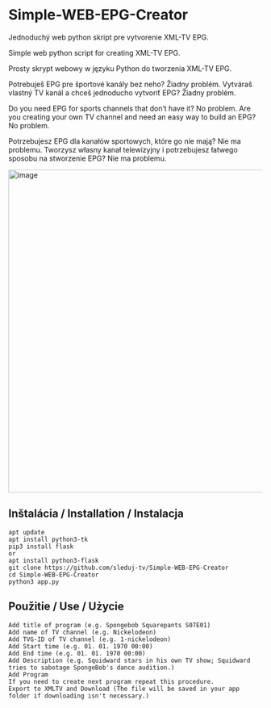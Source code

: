 # Simple-WEB-EPG-Creator
Jednoduchý web python skript pre vytvorenie XML-TV EPG.

Simple web python script for creating XML-TV EPG.

Prosty skrypt webowy w języku Python do tworzenia XML-TV EPG.

Potrebuješ EPG pre športové kanály bez neho? Žiadny problém. Vytváraš vlastný TV kanál a chceš jednoducho vytvoriť EPG? Žiadny problém.

Do you need EPG for sports channels that don’t have it? No problem. Are you creating your own TV channel and need an easy way to build an EPG? No problem.

Potrzebujesz EPG dla kanałów sportowych, które go nie mają? Nie ma problemu. Tworzysz własny kanał telewizyjny i potrzebujesz łatwego sposobu na stworzenie EPG? Nie ma problemu.

<img width="1366" height="640" alt="image" src="https://github.com/user-attachments/assets/2d8702e1-3aae-4a54-ac9a-65baa9b654cf" />

## Inštalácia / Installation / Instalacja
```
apt update
apt install python3-tk
pip3 install flask
or
apt install python3-flask
git clone https://github.com/sleduj-tv/Simple-WEB-EPG-Creator
cd Simple-WEB-EPG-Creator
python3 app.py
```

## Použitie / Use / Użycie
```
Add title of program (e.g. Spongebob Squarepants S07E01)
Add name of TV channel (e.g. Nickelodeon)
Add TVG-ID of TV channel (e.g. 1-nickelodeon)
Add Start time (e.g. 01. 01. 1970 00:00)
Add End time (e.g. 01. 01. 1970 00:00)
Add Description (e.g. Squidward stars in his own TV show; Squidward tries to sabotage SpongeBob's dance audition.)
Add Program
If you need to create next program repeat this procedure.
Export to XMLTV and Download (The file will be saved in your app folder if downloading isn't necessary.)
```
